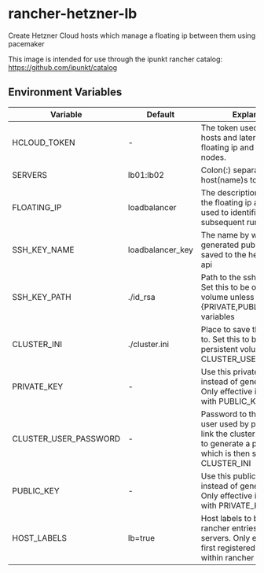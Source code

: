 # rancher-hetzner-lb
Create Hetzner Cloud hosts which manage a floating ip between them using pacemaker

This image is intended for use through the ipunkt rancher catalog: https://github.com/ipunkt/catalog

## Environment Variables

| Variable    | Default      | Explanation     |
| ----------- |--------------| --------------- |
| HCLOUD\_TOKEN     | -    | The token used to create the hosts and later manage the floating ip and fencing the nodes. |
| SERVERS     | lb01:lb02    | Colon(:) separated list of host(name)s to creates |
| FLOATING_IP | loadbalancer | The description used set for the floating ip address and used to identified on subsequent runs |
| SSH_KEY_NAME| loadbalancer_key | The name by which the generated public ssh key is saved to the hetzner cloud api |
| SSH_KEY_PATH| ./id_rsa     | Path to the ssh private key. Set this to be on a persistent volume unless you use the {PRIVATE,PUBLIC}\_KEY variables |
| CLUSTER\_INI  | ./cluster.ini | Place to save the cluster.ini to. Set this to be on a persistent volume or set CLUSTER\_USER\_PASSWORD|
| PRIVATE\_KEY  | -          | Use this private ssh key instead of generating one. Only effective in conjunction with PUBLIC\_KEY |
| CLUSTER_USER_PASSWORD | -           | Password to the `hacluster` user used by pacemaker to link the cluster. Leave empty to generate a password which is then saved in the CLUSTER\_INI |
| PUBLIC\_KEY  | -           | Use this public ssh key instead of generating one. Only effective in conjunction with PRIVATE\_KEY |
| HOST\_LABELS  | lb=true    | Host labels to be set on the rancher entries of the new servers. Only effective when first registered. Change within rancher afterwards |

